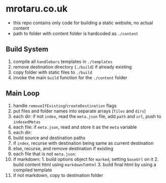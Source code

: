 # mrotaru.co.uk

- this repo contains only code for building a static website, no actual content
- path to folder with content folder is hardcoded as `./content`

## Build System

1. compile all `handlebars` templates in `./templates`
2. remove destination directory (`./build`) if already existing
3. copy folder with static files to `./build`
4. invoke the main `build` function for the `./content` folder

## Main Loop

1. handle `removeIfExisting`/`createDestination` flags
2. put files and folder names into separate arrays (`files` and `dirs`)
3. each dir: if not `index`, read the `meta.json` file, add `path` and `url`, push to `indexedMetas`
4. each file: if `meta.json`, read and store it as the `meta` variable
5. each dir:
  1. build source and destination paths
  2. if `index`, recurse with destination being same as current destination
  3. else, recurse, and remove destination if existing
6. each file that is not `meta.json`:
  1. if markdown:
    1. build options object for `marked`, setting `baseUrl` on it
    2. build content html using `markdownToHtml`
    3. build final html by using a compiled template
  2. if not markdown, copy to destination folder